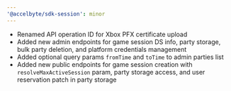 ```yaml
---
'@accelbyte/sdk-session': minor
---
```


- Renamed API operation ID for Xbox PFX certificate upload
- Added new admin endpoints for game session DS info, party storage, bulk party deletion, and platform credentials management
- Added optional query params `fromTime` and `toTime` to admin parties list
- Added new public endpoints for game session creation with `resolveMaxActiveSession` param, party storage access, and user reservation patch in party storage
